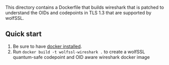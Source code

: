 This directory contains a Dockerfile that builds wireshark that is patched to understand the OIDs and codepoints in TLS 1.3 that are supported by wolfSSL.

## Quick start

1) Be sure to have [docker installed](https://docs.docker.com/install).
2) Run `docker build -t wolfssl-wireshark .` to create a wolfSSL quantum-safe codepoint and OID aware wireshark docker image

